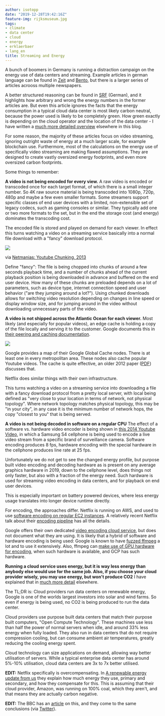 ```yaml
---
author: isotopp
date: "2019-12-28T19:42:16Z"
feature-img: rijksmuseum.jpg
tags:
- climate
- data center
- cloud
- energy
- erklaerbaer
- lang_en
title: Streaming and Energy
---
```

A bunch of boomers in Germany is running a distraction campaign on the energy use of data centers and streaming. Example articles in german language can be found in
[Zeit](https://www.zeit.de/2020/01/digitalpolitik-digitalisierung-klimaschutz-co2-stromverbrauch)
and
[Bento](https://www.bento.de/politik/klickscham-wie-viel-co2-streaming-und-googlen-verursacht-und-welche-loesungen-es-gibt-a-c6e5ff54-71e9-46da-80cf-6ee1547d8b3a),
but there is a larger series of articles acrooss multiple newspapers.

A better structured reasoning can be found in [SRF](https://www.srf.ch/news/panorama/energieverbrauch-im-internet-warum-streaming-viel-strom-braucht) (German), and it highlights how arbitrary and wrong the energy numbers in the former articles are. But even this article ignores the facts that the energy consumption in a typical cloud data center is most likely carbon neutral, because the power used is likely to be completely green. How green exactly is depending on the cloud operator and the location of the data center - I have written a [much more detailed overview](../2019-10-05-data-centers-and-energy) elsewhere in this blog.

For some reason, the majority of these articles focus on video streaming, ignoring outright waste of energy at a much larger scale, for example blockchain use. Furthermore, most of the calculations on the energy use of specifically video streaming are making flawed assumptions. They are designed to create vastly oversized energy footprints, and even more oversized carbon footprints.

Some things to remember:

**A video is not being encoded for every view.** A raw video is encoded or transcoded once for each target format, of which there is a small integer number. So 4K raw source material is being transcoded into 1080p, 720p, 480p and maybe a few even smaller formats. Some streamers support specific classes of end user devices with a limited, non-extensible set of legacy codecs, such as gaming consoles or similar. They typically add one or two more formats to the set, but in the end the storage cost (and energy) dominates the transcoding cost.

The encoded file is stored and played on demand for each viewer. In effect this turns watching a video on a streaming service basically into a normal file download with a "fancy" download protocol.

![](https://blog.koehntopp.info/uploads/2019/12/google-chunked.png)

via [Netmanias: Youtube Chunking, 2013](https://www.netmanias.com/en/post/blog/5923/google-http-adaptive-streaming-iptv-video-streaming-youtube/youtube-changing-the-way-of-delivering-videos-chunking-and-adaptive-streaming-are-in-progressive-download-is-out)

Define "fancy": The file is being chopped into chunks of around a few seconds playback time, and a number of chunks ahead of the current playback position is being downloaded in advance and buffered on the end user device. How many of these chunks are preloaded depends on a lot of parameters, such as device type, internet connection speed and user behavior ("are they jumping around a lot?"). Using chunked downloads allows for switching video resolution depending on changes in line speed or display window size, and for jumping around in the video without downloading unnecessary parts of the video.

**A video is not shipped across the Atlantic Ocean for each viewer.** Most likely (and especially for popular videos), an edge cache is holding a copy of the file locally and serving it to the customer. Google documents this in [their peering and caching documentation](https://peering.google.com/#/infrastructure).

![](https://blog.koehntopp.info/uploads/2019/12/google-edge.png)

Google provides a map of their Google Global Cache nodes. There is at least one in every metropolitan area. These nodes also cache popular Youtube videos. The cache is quite effective, an older 2012 paper ([PDF](https://www.net.in.tum.de/fileadmin/bibtex/publications/papers/braun_noms2012_youtube_caching.pdf)) discusses that.

Netflix does similar things with their own infrastructure.

This turns watching a video on a streaming service into downloading a file with a fancy download protocol from a pretty local server, with local being defined as "very close to your location in terms of network, not physical topology". Where network topology matches physical topology, this may be "in your city", in any case it is the minimum number of network hops, the copy "closest to you" that is being served.

**A video is not being decoded in software on a regular CPU** The effect of a software vs. hardware video encoder is being shown in [this 2014 Youtube Video](https://www.youtube.com/watch?v=2YpOZV8elqA), in which a Samsung S4 cellphone is being used to encode a live video stream from a specific brand of surveillance camera. Software encoding produces 8 fps, hardware encoding with the special hardware in the cellphone produces line rate at 25 fps.

Unfortunately we do not get to see the changed energy profile, but purpose built video encoding and decoding hardware as is present on any average graphics hardware in 2019, down to the cellphone level, does things not only faster, but also with a fraction of the energy need. Such hardware is used for streaming video encoding in data centers, and for playback on end user devices.

This is especially important on battery powered devices, where less energy usage translates into longer device runtime directly.

For encoding, the approaches differ. Netflix is running on AWS, and used to use [software encoding on regular EC2 instances](https://medium.com/netflix-techblog/high-quality-video-encoding-at-scale-d159db052746). A relatively recent Netflix talk about their [encoding pipeline](https://www.youtube.com/watch?v=JouA10QJiNc) has all the details.

Google offers their own dedicated [video encoding cloud service](https://cloud.google.com/solutions/media-entertainment/use-cases/video-encoding-transcoding/), but does not document what they are using. It is likely that a hybrid of software and hardware encoding is being used: Google is known to have [fuzzed ffmpeg](https://www.quora.com/What-does-YouTube-use-for-encoding-video/answer/Ciro-Santilli) a lot and to use it extensively. Also, ffmpeg can [make use of GPU hardware for encoding](https://www.tal.org/tutorials/ffmpeg_nvidia_encode), when such hardware is available, and GCP has such hardware.


**Running a cloud service uses energy, but it is way less energy than anybody else would use for the same job. Also, if you choose your cloud provider wisely, you may use energy, but won't produce CO2** I have explained that in [much more detail](../2019-10-05-data-centers-and-energy) elsewhere.

The TL;DR is: Cloud providers run data centers on renewable energy, Google is one of the worlds largest investors into solar and wind farms. So even if energy is being used, no CO2 is being produced to run the data center.

Cloud providers use purpose built data centers that match their purpose built computers, "Open Compute Technology". These machines use less than half the power of normal servers when idle, and around 33% less energy when fully loaded. They also run in data centers that do not require compression cooling, but can consume ambient air temperatures, greatly reducing the cooling energy spent.

Cloud technology can size applications on demand, allowing way better utilisation of servers. While a typical enterprise data center has around 5%-10% utilisation, cloud data centers are 3x to 7x better utilised.

**EDIT:** Netflix specifically is overcompensating. In
[A renewable energy update from us](https://media.netflix.com/en/company-blog/a-renewable-energy-update-from-us)
they explain how much energy they use, primary and secondary, and how they
compensate for this. This is assuming that their cloud provider, Amazon, was
running on 100% coal, which they aren't, and that means they are actually
carbon negative.

**EDIT:** The BBC has an [article](https://www.bbc.co.uk/sounds/play/p0819sc4) on this, and they come to the same conclusions (via [Twitter](https://twitter.com/elizab0t/status/1223570360555188224)).

